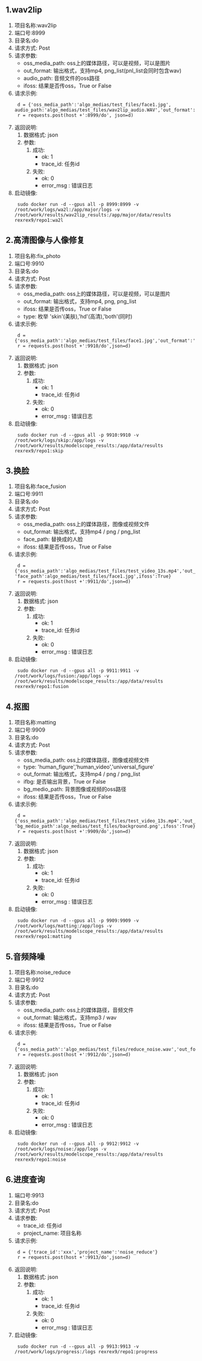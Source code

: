 
## 1.wav2lip
1. 项目名称:wav2lip
2. 端口号:8999
3. 目录名:do
4. 请求方式: Post
5. 请求参数: 
     - oss_media_path: oss上的媒体路径，可以是视频，可以是图片
     - out_format: 输出格式，支持mp4, png_list(pnl_list会同时包含wav)
     - audio_path: 音频文件的oss路径
     - ifoss: 结果是否传oss，True or False
6. 请求示例:
   ```commandline
    d = {'oss_media_path':'algo_medias/test_files/face1.jpg', audio_path:'algo_medias/test_files/wav2lip_audio.WAV','out_format':'mp4','ifoss':True}
    r = requests.post(host +':8999/do', json=d)
    ```
7. 返回说明: 
   1. 数据格式: json
   2. 参数: 
      1. 成功:
         - ok: 1
         - trace_id: 任务id
      2. 失败:
         - ok: 0
         - error_msg : 错误日志
8. 启动镜像:
   ```commandline
    sudo docker run -d --gpus all -p 8999:8999 -v /root/work/logs/wa2l:/app/major/logs -v /root/work/results/wav2lip_results:/app/major/data/results rexrex9/repo1:wa2l
   ```


## 2.高清图像与人像修复
1. 项目名称:fix_photo
2. 端口号:9910
3. 目录名:do
4. 请求方式: Post
5. 请求参数: 
     - oss_media_path: oss上的媒体路径，可以是视频，可以是图片
     - out_format: 输出格式，支持mp4, png, png_list
     - ifoss: 结果是否传oss，True or False
     - type: 枚举 'skin'(美肤),'hd'(高清),'both'(同时)
6. 请求示例:
   ```commandline
    d = {'oss_media_path':'algo_medias/test_files/face1.jpg','out_format':'png','ifoss':True}
    r = requests.post(host +':9910/do',json=d)
    ```
7. 返回说明: 
   1. 数据格式: json
   2. 参数: 
      1. 成功:
         - ok: 1
         - trace_id: 任务id
      2. 失败:
         - ok: 0
         - error_msg : 错误日志
8. 启动镜像:
   ```commandline
    sudo docker run -d --gpus all -p 9910:9910 -v /root/work/logs/skip:/app/logs -v /root/work/results/modelscope_results:/app/data/results rexrex9/repo1:skip
   ```
   
## 3.换脸
1. 项目名称:face_fusion
2. 端口号:9911
3. 目录名:do
4. 请求方式: Post
5. 请求参数: 
     - oss_media_path: oss上的媒体路径，图像或视频文件
     - out_format: 输出格式，支持mp4 / png / png_list
     - face_path: 替换成的人脸
     - ifoss: 结果是否传oss，True or False
6. 请求示例:
   ```commandline
    d = {'oss_media_path':'algo_medias/test_files/test_video_13s.mp4','out_format':'mp4', 'face_path':algo_medias/test_files/face1.jpg',ifoss':True}
    r = requests.post(host +':9911/do',json=d)
    ```
7. 返回说明: 
   1. 数据格式: json
   2. 参数: 
      1. 成功:
         - ok: 1
         - trace_id: 任务id
      2. 失败:
         - ok: 0
         - error_msg : 错误日志
8. 启动镜像:
   ```commandline
    sudo docker run -d --gpus all -p 9911:9911 -v /root/work/logs/fusion:/app/logs -v /root/work/results/modelscope_results:/app/data/results rexrex9/repo1:fusion
   ```
   

## 4.抠图
1. 项目名称:matting
2. 端口号:9909
3. 目录名:do
4. 请求方式: Post
5. 请求参数: 
     - oss_media_path: oss上的媒体路径，图像或视频文件
     - type: 'human_figure','human_video','universal_figure'
     - out_format: 输出格式，支持mp4 / png / png_list
     - ifbg: 是否输出背景，True or False
     - bg_medio_path: 背景图像或视频的oss路径
     - ifoss: 结果是否传oss，True or False
6. 请求示例:
   ```commandline
    d = {'oss_media_path':'algo_medias/test_files/test_video_13s.mp4','out_format':'mp4','ifbg':True, 'bg_medio_path':algo_medias/test_files/background.png',ifoss':True}
    r = requests.post(host +':9909/do',json=d)
    ```
7. 返回说明: 
   1. 数据格式: json
   2. 参数: 
      1. 成功:
         - ok: 1
         - trace_id: 任务id
      2. 失败:
         - ok: 0
         - error_msg : 错误日志
8. 启动镜像:
   ```commandline
    sudo docker run -d --gpus all -p 9909:9909 -v /root/work/logs/matting:/app/logs -v /root/work/results/modelscope_results:/app/data/results rexrex9/repo1:matting
   ```

## 5.音频降噪
1. 项目名称:noise_reduce
2. 端口号:9912
3. 目录名:do
4. 请求方式: Post
5. 请求参数: 
     - oss_media_path: oss上的媒体路径，音频文件
     - out_format: 输出格式，支持mp3 / wav
     - ifoss: 结果是否传oss，True or False
6. 请求示例:
   ```commandline
    d = {'oss_media_path':'algo_medias/test_files/reduce_noise.wav','out_format':'wav','ifoss':True}
    r = requests.post(host +':9912/do',json=d)
    ```
7. 返回说明: 
   1. 数据格式: json
   2. 参数: 
      1. 成功:
         - ok: 1
         - trace_id: 任务id
      2. 失败:
         - ok: 0
         - error_msg : 错误日志
8. 启动镜像:
   ```commandline
    sudo docker run -d --gpus all -p 9912:9912 -v /root/work/logs/noise:/app/logs -v /root/work/results/modelscope_results:/app/data/results rexrex9/repo1:noise
   ```

## 6.进度查询
1. 端口号:9913
2. 目录名:do
3. 请求方式: Post
4. 请求参数: 
     - trace_id: 任务id
     - project_name: 项目名称
5. 请求示例:
   ```commandline
    d = {'trace_id':'xxx','project_name':'noise_reduce'}
    r = requests.post(host +':9913/do',json=d)
    ```
6. 返回说明: 
   1. 数据格式: json
   2. 参数: 
      1. 成功:
         - ok: 1
         - trace_id: 任务id
      2. 失败:
         - ok: 0
         - error_msg : 错误日志
7. 启动镜像:
   ```commandline
    sudo docker run -d --gpus all -p 9913:9913 -v /root/work/logs/progress:/logs rexrex9/repo1:progress 
   ```